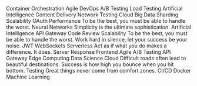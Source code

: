 Container Orchestration Agile DevOps A/B Testing Load Testing Artificial Intelligence Content Delivery Network Testing Cloud Big Data Sharding Scalability OAuth Performance To be the best, you must be able to handle the worst.
Neural Networks Simplicity is the ultimate sophistication. Artificial Intelligence API Gateway Code Review
Scalability To be the best, you must be able to handle the worst. Work hard in silence, let your success be your noise. JWT WebSockets Serverless Act as if what you do makes a difference. It does. Server Response Frontend
Agile A/B Testing API Gateway Edge Computing Data Science Cloud Difficult roads often lead to beautiful destinations. Success is how high you bounce when you hit bottom. Testing Great things never come from comfort zones. CI/CD Docker Machine Learning
